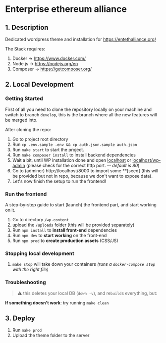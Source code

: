 # Enterprise ethereum alliance

## 1. Description

Dedicated wordpress theme and installation for https://entethalliance.org/

The Stack requires:

1. Docker -> https://www.docker.com/
2. Node.js -> https://nodejs.org/en
3. Composer -> https://getcomposer.org/


## 2. Local Development

<!-- How does a developer starts working on this? -->

### Getting Started

First of all you need to clone the repository locally on your machine and switch to branch `develop`, this is the branch where  all the new features will be merged into.

After cloning the repo:

1. Go to project root directory
2. Run `cp .env.sample .env && cp auth.json.sample auth.json`
3. Run `make start` to start the project.
4. Run `make composer install` to install backend dependencies
5. Wait a bit, until WP installation done and open [localhost](http://localhost) or [localhost/wp-admin](http://localhost/wp-admin) (please check for the correct http port. -- _default is 80_)
6. Go to (adminer) http://localhost/8000 to import some **[seed] (this will be provided but not in repo, because we don't want to expose data).
7. Let's now finish the setup to run the frontend!

### Run the frontend 

A step-by-step guide to start (launch) the frontend part, and start working on it.

1. Go to directory `/wp-content`
2. upload the `/uploads` folder (this will be provided separately)
3. Run `npm install` to **install front-end** dependencies
4. Run `npm dev` to **start working** on the front-end
5. Run `npm prod` to **create production assets** (CSS/JS)


### Stopping local development

1. `make stop` will take down your containers _(runs a `docker-compose stop` with the right file)_


### Troubleshooting

> ⚠️ this deletes your local DB (`down -v`), and re`build`s everything, but:

**If something doesn't work**: try running `make clean`

## 3. Deploy

1. Run `make prod`
2. Upload the theme folder to the server
